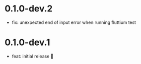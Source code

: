 # 0.1.0-dev.2

- fix: unexpected end of input error when running fluttium test

# 0.1.0-dev.1

- feat: initial release 🎉
